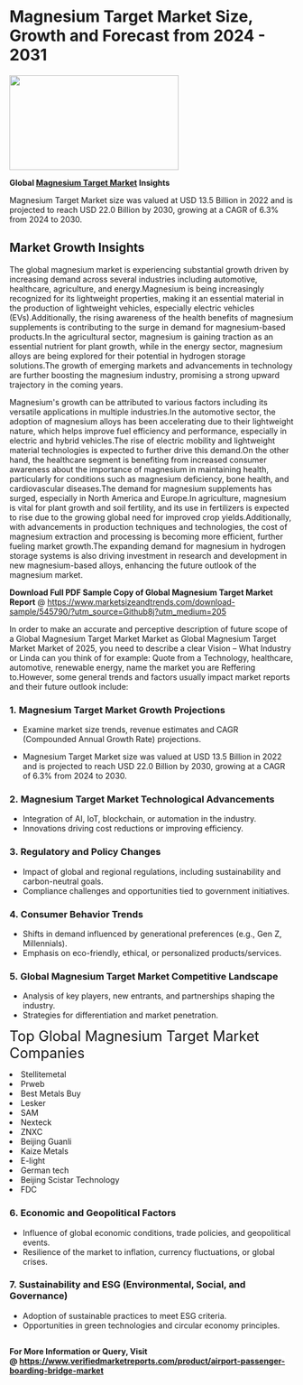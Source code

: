 <H1>Magnesium Target Market Size, Growth and Forecast from 2024 - 2031</H1><img class="aligncenter size-medium wp-image-584254" src="https://thirdeyenews.in/wp-content/uploads/2024/09/Global-Market-Research-300x168.jpeg" alt="" width="300" height="168" /><p><strong>Global&nbsp;<a href="https://www.marketsizeandtrends.com/download-sample/545790/?utm_source=Github8j?utm_medium=205">Magnesium Target Market</a> Insights</strong></p><p>Magnesium Target Market size was valued at USD 13.5 Billion in 2022 and is projected to reach USD 22.0 Billion by 2030, growing at a CAGR of 6.3% from 2024 to 2030.</p><p><h2>Market Growth Insights</h2> <p>The global magnesium market is experiencing substantial growth driven by increasing demand across several industries including automotive, healthcare, agriculture, and energy.Magnesium is being increasingly recognized for its lightweight properties, making it an essential material in the production of lightweight vehicles, especially electric vehicles (EVs).Additionally, the rising awareness of the health benefits of magnesium supplements is contributing to the surge in demand for magnesium-based products.In the agricultural sector, magnesium is gaining traction as an essential nutrient for plant growth, while in the energy sector, magnesium alloys are being explored for their potential in hydrogen storage solutions.The growth of emerging markets and advancements in technology are further boosting the magnesium industry, promising a strong upward trajectory in the coming years.</p> <p>Magnesium's growth can be attributed to various factors including its versatile applications in multiple industries.In the automotive sector, the adoption of magnesium alloys has been accelerating due to their lightweight nature, which helps improve fuel efficiency and performance, especially in electric and hybrid vehicles.The rise of electric mobility and lightweight material technologies is expected to further drive this demand.On the other hand, the healthcare segment is benefiting from increased consumer awareness about the importance of magnesium in maintaining health, particularly for conditions such as magnesium deficiency, bone health, and cardiovascular diseases.The demand for magnesium supplements has surged, especially in North America and Europe.In agriculture, magnesium is vital for plant growth and soil fertility, and its use in fertilizers is expected to rise due to the growing global need for improved crop yields.Additionally, with advancements in production techniques and technologies, the cost of magnesium extraction and processing is becoming more efficient, further fueling market growth.The expanding demand for magnesium in hydrogen storage systems is also driving investment in research and development in new magnesium-based alloys, enhancing the future outlook of the magnesium market.</p> <p><span class=""><strong>Download Full PDF Sample Copy of Global Magnesium Target Market Report</strong> @ <a href="https://www.marketsizeandtrends.com/download-sample/545790/?utm_source=Github8j?utm_medium=205" target="_blank">https://www.marketsizeandtrends.com/download-sample/545790/?utm_source=Github8j?utm_medium=205</a></span></p><p>In order to make an accurate and perceptive description of future scope of a Global&nbsp;Magnesium Target Market Market as Global&nbsp;Magnesium Target Market Market of 2025, you need to describe a clear Vision &ndash; What Industry or Linda can you think of for example: Quote from a Technology, healthcare, automotive, renewable energy, name the market you are Reffering to.However, some general trends and factors usually impact market reports and their future outlook include:</p><h3>1.&nbsp;<strong>Magnesium Target Market Growth Projections</strong></h3><ul><li>Examine market size trends, revenue estimates and CAGR (Compounded Annual Growth Rate) projections.</li><li><p>Magnesium Target Market size was valued at USD 13.5 Billion in 2022 and is projected to reach USD 22.0 Billion by 2030, growing at a CAGR of 6.3% from 2024 to 2030.</p></li></ul><h3>2.&nbsp;<strong>Magnesium Target Market Technological Advancements</strong></h3><ul><li>Integration of AI, IoT, blockchain, or automation in the industry.</li><li>Innovations driving cost reductions or improving efficiency.</li></ul><h3>3.&nbsp;<strong>Regulatory and Policy Changes</strong></h3><ul><li>Impact of global and regional regulations, including sustainability and carbon-neutral goals.</li><li>Compliance challenges and opportunities tied to government initiatives.</li></ul><h3>4.&nbsp;<strong>Consumer Behavior Trends</strong></h3><ul><li>Shifts in demand influenced by generational preferences (e.g., Gen Z, Millennials).</li><li>Emphasis on eco-friendly, ethical, or personalized products/services.</li></ul><h3>5.&nbsp;<strong>Global Magnesium Target Market Competitive Landscape</strong></h3><ul><li>Analysis of key players, new entrants, and partnerships shaping the industry.</li><li>Strategies for differentiation and market penetration.</li></ul><p data-pm-slice="1 1 []"><span style="color: inherit; font-family: inherit; font-size: 25px;">Top Global Magnesium Target Market Companies</span></p><div class="" data-test-id=""><p><li>Stellitemetal</li><li> Prweb</li><li> Best Metals Buy</li><li> Lesker</li><li> SAM</li><li> Nexteck</li><li> ZNXC</li><li> Beijing Guanli</li><li> Kaize Metals</li><li> E-light</li><li> German tech</li><li> Beijing Scistar Technology</li><li> FDC</li></p></div><h3>6.&nbsp;<strong>Economic and Geopolitical Factors</strong></h3><ul><li>Influence of global economic conditions, trade policies, and geopolitical events.</li><li>Resilience of the market to inflation, currency fluctuations, or global crises.</li></ul><h3>7.&nbsp;<strong>Sustainability and ESG (Environmental, Social, and Governance)</strong></h3><ul><li>Adoption of sustainable practices to meet ESG criteria.</li><li>Opportunities in green technologies and circular economy principles.</li></ul><h2><strong style="font-size: 14px;">For More Information or Query, Visit @&nbsp;</strong><a style="background-color: #ffffff; font-size: 14px;" href="https://www.marketsizeandtrends.com/report/magnesium-target-market/" target="_blank">https://www.verifiedmarketreports.com/product/airport-passenger-boarding-bridge-market</a></h2>